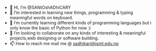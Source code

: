 - 👋 Hi, I’m @SANtOshADhiCARY
- 👀 I’m interested in learning new things, programming & typing meaningful words on keyboard.
- 🌱 I’m currently learning different kinds of programming languages but i only know the basic of Python for now :)
- 💞️ I’m looking to collaborate on any kinds of interesting & meaningful projects,web designing or software building.
- 📫 How to reach me mail me @ sadhikari@ismt.edu.np

<!---
SANtOshADhiCARY/SANtOshADhiCARY is a ✨ special ✨ repository because its `README.md` (this file) appears on your GitHub profile.
You can click the Preview link to take a look at your changes.
--->

